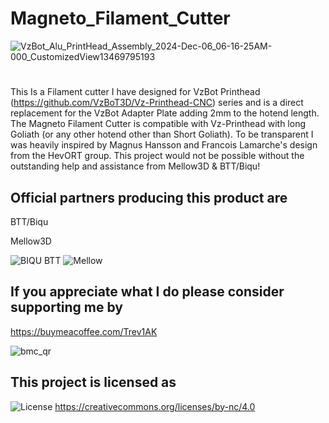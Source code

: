 # Magneto_Filament_Cutter

![VzBot_Alu_PrintHead_Assembly_2024-Dec-06_06-16-25AM-000_CustomizedView13469795193](https://github.com/user-attachments/assets/a0334c4f-7244-4b76-b169-0b5b10289c5c)
#

This Is a Filament cutter I have designed for VzBot Printhead (https://github.com/VzBoT3D/Vz-Printhead-CNC) series and is a direct replacement for the VzBot Adapter Plate adding 2mm to the hotend length. The Magneto Filament Cutter is compatible with Vz-Printhead  with long Goliath (or any other hotend other than Short Goliath).
To be transparent I was heavily inspired by Magnus Hansson and Francois Lamarche's design from the HevORT group. This project would not be possible without the outstanding help and assistance from Mellow3D & BTT/Biqu!


## Official partners producing this product are

BTT/Biqu 

Mellow3D

![BIQU BTT](https://github.com/user-attachments/assets/dc05a4cf-1a09-47c8-9a1e-efabfee906e8)                      ![Mellow](https://github.com/user-attachments/assets/c44cd3c6-e48b-4dc8-b15f-6eb57113b9ab)



## If you appreciate what I do please consider supporting me by

https://buymeacoffee.com/Trev1AK

![bmc_qr](https://github.com/user-attachments/assets/0ae83ab8-97ec-421f-983e-22b4ae1b32f8)

## This project is licensed as
![License](https://github.com/user-attachments/assets/7324c36c-8924-4867-a992-370dcd56aad1)
https://creativecommons.org/licenses/by-nc/4.0

